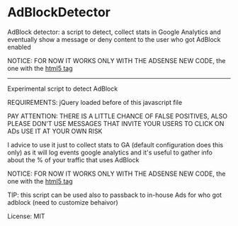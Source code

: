 AdBlockDetector
===============

AdBlock detector: a script to detect, collect stats in Google Analytics and eventually show a message or deny content to the user who got AdBlock enabled 

NOTICE: FOR NOW IT WORKS ONLY WITH THE ADSENSE NEW CODE, the one with the <ins> html5 tag

____
 
  Experimental script to detect AdBlock
  
  REQUIREMENTS: jQuery loaded before of this javascript file
  
  PAY ATTENTION: THERE IS A LITTLE CHANCE OF FALSE POSITIVES,
  ALSO PLEASE DON'T USE MESSAGES THAT INVITE YOUR USERS TO CLICK ON ADs
  USE IT AT YOUR OWN RISK
 
  I advice to use it just to collect stats to GA (default configuration does this only)
  as it will log events google analytics and it's useful to
  gather info about the % of your traffic that uses AdBlock
  
  NOTICE: FOR NOW IT WORKS ONLY WITH THE ADSENSE NEW CODE, the one with the <ins> html5 tag
  
  TIP: this script can be used also to passback to in-house Ads for who got adblock (need to customize behaivor)
  
  
  License: MIT 
 
